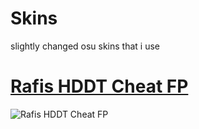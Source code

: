 # Skins
slightly changed osu skins that i use
# [Rafis HDDT Cheat FP](https://cdn.discordapp.com/attachments/708363483086848080/1062240150731628584/rafis_cheat_fp.osk)
![Rafis HDDT Cheat FP](https://media.discordapp.net/attachments/708363483086848080/1062241322662121493/screenshot057.jpg?width=1592&height=896)
